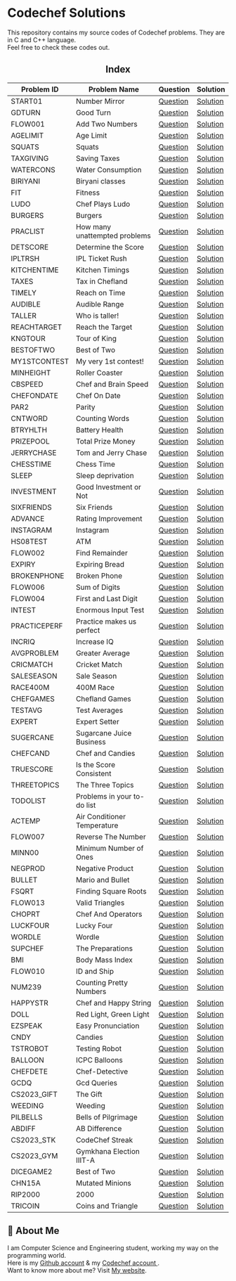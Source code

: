 # Codechef Solutions

This repository contains my source codes of Codechef problems. They are in C and C++ language.  
Feel free to check these codes out.

<div align="center">

## Index

| Problem ID| Problem Name    | Question                     | Solution                          |
| ----------| ----------------|------------------------------|-----------------------------------|
| START01 | Number Mirror | [Question](https://www.codechef.com/problems/START01) | [Solution](https://github.com/ShazidMashrafi/Codechef-Solutions/blob/master/Number%20Mirror/START01.c)
| GDTURN | Good Turn | [Question](https://www.codechef.com/problems/GDTURN) | [Solution](https://github.com/ShazidMashrafi/Codechef-Solutions/blob/master/Good%20Turn/GDTURN.c)
| FLOW001 | Add Two Numbers | [Question](https://www.codechef.com/problems/FLOW001) | [Solution](https://github.com/ShazidMashrafi/Codechef-Solutions/blob/master/Add%20Two%20Numbers/FLOW001.c)
| AGELIMIT | Age Limit | [Question](https://www.codechef.com/problems/AGELIMIT) | [Solution](https://github.com/ShazidMashrafi/Codechef-Solutions/blob/master/Age%20Limit/AGELIMIT.c)
| SQUATS | Squats | [Question](https://www.codechef.com/problems/SQUATS) | [Solution](https://github.com/ShazidMashrafi/Codechef-Solutions/blob/master/Squats/SQUATS.c)
| TAXGIVING | Saving Taxes | [Question](https://www.codechef.com/problems/TAXSAVING) | [Solution](https://github.com/ShazidMashrafi/Codechef-Solutions/blob/master/Saving%20Taxes/TAXSAVING.c)
| WATERCONS | Water Consumption | [Question](https://www.codechef.com/problems/WATERCONS) | [Solution](https://github.com/ShazidMashrafi/Codechef-Solutions/blob/master/Water%20Consumption/WATERCONS.c)
| BIRIYANI | Biryani classes | [Question](https://www.codechef.com/problems/BIRYANI) | [Solution](https://github.com/ShazidMashrafi/Codechef-Solutions/blob/master/Biryani%20classes/BIRIYANI.c)
| FIT | Fitness | [Question](https://www.codechef.com/problems/FIT) | [Solution](https://github.com/ShazidMashrafi/Codechef-Solutions/blob/master/Fitness/FIT.c)
| LUDO | Chef Plays Ludo | [Question](https://www.codechef.com/problems/LUDO) | [Solution](https://github.com/ShazidMashrafi/Codechef-Solutions/blob/master/Chef%20Plays%20Ludo/LUDO.c)
| BURGERS | Burgers | [Question](https://www.codechef.com/problems/BURGERS) | [Solution](https://github.com/ShazidMashrafi/Codechef-Solutions/blob/master/Burgers/BURGERS.c)
| PRACLIST | How many unattempted problems | [Question](https://www.codechef.com/problems/PRACLIST) | [Solution](https://github.com/ShazidMashrafi/Codechef-Solutions/blob/master/How%20many%20unattempted%20problems/PRACLIST.c)
| DETSCORE | Determine the Score | [Question](https://www.codechef.com/problems/DETSCORE) | [Solution](https://github.com/ShazidMashrafi/Codechef-Solutions/blob/master/Determine%20the%20Score/DETSCORE.c)
| IPLTRSH | IPL Ticket Rush | [Question](https://www.codechef.com/problems/IPLTRSH) | [Solution](https://github.com/ShazidMashrafi/Codechef-Solutions/blob/master/IPL%20Ticket%20Rush/IPLTRSH.c)
| KITCHENTIME | Kitchen Timings | [Question](https://www.codechef.com/problems/KITCHENTIME) | [Solution](https://github.com/ShazidMashrafi/Codechef-Solutions/blob/master/Kitchen%20Timings/KITCHENTIME.c)
| TAXES | Tax in Chefland | [Question](https://www.codechef.com/problems/TAXES) | [Solution](https://github.com/ShazidMashrafi/Codechef-Solutions/blob/master/Tax%20in%20Chefland/TAXES.c)
| TIMELY | Reach on Time | [Question](https://www.codechef.com/problems/TIMELY) | [Solution](https://github.com/ShazidMashrafi/Codechef-Solutions/blob/master/Reach%20on%20Time/TIMELY.c)
| AUDIBLE | Audible Range | [Question](https://www.codechef.com/problems/AUDIBLE) | [Solution](https://github.com/ShazidMashrafi/Codechef-Solutions/blob/master/Audible%20Range/AUDIBLE.c)
| TALLER | Who is taller! | [Question](https://www.codechef.com/problems/TALLER) | [Solution](https://github.com/ShazidMashrafi/Codechef-Solutions/blob/master/Who%20is%20taller/TALLER.c)
| REACHTARGET | Reach the Target | [Question](https://www.codechef.com/problems/REACHTARGET) | [Solution](https://github.com/ShazidMashrafi/Codechef-Solutions/blob/master/Reach%20the%20Target/REACHTARGET.c)
| KNGTOUR | Tour of King | [Question](https://www.codechef.com/problems/KNGTOR) | [Solution](https://github.com/ShazidMashrafi/Codechef-Solutions/blob/master/Tour%20of%20King/KNGTOR.c)
| BESTOFTWO | Best of Two | [Question](https://www.codechef.com/problems/BESTOFTWO) | [Solution](https://github.com/ShazidMashrafi/Codechef-Solutions/blob/master/Best%20of%20Two/BESTOFTWO.c)
| MY1STCONTEST | My very 1st contest! | [Question](https://www.codechef.com/problems/MY1STCONTEST) | [Solution](https://github.com/ShazidMashrafi/Codechef-Solutions/blob/master/My%20very%201st%20contest/MY1STCONTEST.c)
| MINHEIGHT | Roller Coaster | [Question](https://www.codechef.com/problems/MINHEIGHT) | [Solution](https://github.com/ShazidMashrafi/Codechef-Solutions/blob/master/Roller%20Coaster/MINHEIGHT.c)
| CBSPEED | Chef and Brain Speed | [Question](https://www.codechef.com/problems/CBSPEED) | [Solution](https://github.com/ShazidMashrafi/Codechef-Solutions/blob/master/Chef%20and%20Brain%20Speed/CBSPEED.c)
| CHEFONDATE | Chef On Date | [Question](https://www.codechef.com/problems/CHEFONDATE) | [Solution](https://github.com/ShazidMashrafi/Codechef-Solutions/blob/master/Chef%20On%20Date/CHEFONDATE.c)
| PAR2 | Parity | [Question](https://www.codechef.com/problems/PAR2) | [Solution](https://github.com/ShazidMashrafi/Codechef-Solutions/blob/master/Parity/PAR2.c)
| CNTWORD | Counting Words | [Question](https://www.codechef.com/problems/CNTWRD) | [Solution](https://github.com/ShazidMashrafi/Codechef-Solutions/blob/master/Counting%20Words/CNTWRD.c)
| BTRYHLTH | Battery Health | [Question](https://www.codechef.com/problems/BTRYHLTH) | [Solution](https://github.com/ShazidMashrafi/Codechef-Solutions/blob/master/Battery%20Health/BTRYHLTH.c)
| PRIZEPOOL | Total Prize Money | [Question](https://www.codechef.com/problems/PRIZEPOOL) | [Solution](https://github.com/ShazidMashrafi/Codechef-Solutions/blob/master/Total%20Prize%20Money/PRIZEPOOL.c)
| JERRYCHASE | Tom and Jerry Chase | [Question](https://www.codechef.com/problems/JERRYCHASE) | [Solution](https://github.com/ShazidMashrafi/Codechef-Solutions/blob/master/Tom%20and%20Jerry%20Chase/JERRYCHASE.c)
| CHESSTIME | Chess Time | [Question](https://www.codechef.com/problems/CHESSTIME) | [Solution](https://github.com/ShazidMashrafi/Codechef-Solutions/blob/master/Chess%20Time/CHESSTIME.c)
| SLEEP | Sleep deprivation | [Question](https://www.codechef.com/problems/SLEEP) | [Solution](https://github.com/ShazidMashrafi/Codechef-Solutions/blob/master/Sleep%20deprivation/SLEEP.c)
| INVESTMENT | Good Investment or Not | [Question](https://www.codechef.com/problems/INVESTMENT) | [Solution](https://github.com/ShazidMashrafi/Codechef-Solutions/blob/master/Good%20Investment%20or%20Not/INVESTMENT.c)
| SIXFRIENDS | Six Friends | [Question](https://www.codechef.com/problems/SIXFRIENDS) | [Solution](https://github.com/ShazidMashrafi/Codechef-Solutions/blob/master/Six%20Friends/SIXFRIENDS.c)
| ADVANCE | Rating Improvement | [Question](https://www.codechef.com/problems/ADVANCE) | [Solution](https://github.com/ShazidMashrafi/Codechef-Solutions/blob/master/Rating%20Improvement/ADVANCE.c)
| INSTAGRAM | Instagram | [Question](https://www.codechef.com/problems/INSTAGRAM) | [Solution](https://github.com/ShazidMashrafi/Codechef-Solutions/blob/master/Instagram/INSTAGRAM.c)
| HS08TEST | ATM | [Question](https://www.codechef.com/problems/HS08TEST) | [Solution](https://github.com/ShazidMashrafi/Codechef-Solutions/blob/master/ATM/HS08TEST.c)
| FLOW002 | Find Remainder | [Question](https://www.codechef.com/problems/FLOW002) | [Solution](https://github.com/ShazidMashrafi/Codechef-Solutions/blob/master/Find%20Remainder/FLOW002.c)
| EXPIRY | Expiring Bread | [Question](https://www.codechef.com/problems/EXPIRY) | [Solution](https://github.com/ShazidMashrafi/Codechef-Solutions/blob/master/Expiring%20Bread/EXPIRY.c)
| BROKENPHONE | Broken Phone | [Question](https://www.codechef.com/problems/BROKENPHONE) | [Solution](https://github.com/ShazidMashrafi/Codechef-Solutions/blob/master/Broken%20Phone/BROKENPHONE.c)
| FLOW006 | Sum of Digits | [Question](https://www.codechef.com/problems/FLOW006) | [Solution](https://github.com/ShazidMashrafi/Codechef-Solutions/blob/master/Sum%20of%20Digits/FLOW006.c)
| FLOW004 | First and Last Digit | [Question](https://www.codechef.com/problems/FLOW004) | [Solution](https://github.com/ShazidMashrafi/Codechef-Solutions/blob/master/First%20and%20Last%20Digit/FLOW004.c)
| INTEST | Enormous Input Test | [Question](https://www.codechef.com/problems/INTEST) | [Solution](https://github.com/ShazidMashrafi/Codechef-Solutions/blob/master/Enormous%20Input%20Test/INTEST.c)
| PRACTICEPERF | Practice makes us perfect | [Question](https://www.codechef.com/problems/PRACTICEPERF) | [Solution](https://github.com/ShazidMashrafi/Codechef-Solutions/blob/master/Practice%20makes%20us%20perfect/PRACTICEPERF.c)
| INCRIQ | Increase IQ | [Question](https://www.codechef.com/problems/INCRIQ) | [Solution](https://github.com/ShazidMashrafi/Codechef-Solutions/blob/master/Increase%20IQ/INCRIQ.c)
| AVGPROBLEM | Greater Average | [Question](https://www.codechef.com/problems/AVGPROBLEM) | [Solution](https://github.com/ShazidMashrafi/Codechef-Solutions/blob/master/Greater%20Average/AVGPROBLEM.c)
| CRICMATCH | Cricket Match | [Question](https://www.codechef.com/problems/CRICMATCH) | [Solution](https://github.com/ShazidMashrafi/Codechef-Solutions/blob/master/Cricket%20Match/CRICMATCH.c)
| SALESEASON | Sale Season | [Question](https://www.codechef.com/problems/SALESEASON) | [Solution](https://github.com/ShazidMashrafi/Codechef-Solutions/blob/master/Sale%20Season/SALESEASON.c)
| RACE400M | 400M Race | [Question](https://www.codechef.com/problems/RACE400M) | [Solution](https://github.com/ShazidMashrafi/Codechef-Solutions/blob/master/400M%20Race/RACE400M.c)
| CHEFGAMES | Chefland Games | [Question](https://www.codechef.com/problems/CHEFGAMES) | [Solution](https://github.com/ShazidMashrafi/Codechef-Solutions/blob/master/Chefland%20Games/CHEFGAMES.c)
| TESTAVG | Test Averages | [Question](https://www.codechef.com/problems/TESTAVG) | [Solution](https://github.com/ShazidMashrafi/Codechef-Solutions/blob/master/Test%20Averages/TESTAVG.c)
| EXPERT | Expert Setter | [Question](https://www.codechef.com/problems/EXPERT) | [Solution](https://github.com/ShazidMashrafi/Codechef-Solutions/blob/master/Expert%20Setter/EXPERT.c)
| SUGERCANE | Sugarcane Juice Business | [Question](https://www.codechef.com/problems/SUGARCANE) | [Solution](https://github.com/ShazidMashrafi/Codechef-Solutions/blob/master/Sugarcane%20Juice%20Business/SUGERCANE.c)
| CHEFCAND | Chef and Candies | [Question](https://www.codechef.com/problems/CHEFCAND) | [Solution](https://github.com/ShazidMashrafi/Codechef-Solutions/blob/master/Chef%20and%20Candies/CHEFCAND.c)
| TRUESCORE | Is the Score Consistent | [Question](https://www.codechef.com/problems/TRUESCORE) | [Solution](https://github.com/ShazidMashrafi/Codechef-Solutions/blob/master/Is%20the%20Score%20Consistent/TRUESCORE.c)
| THREETOPICS | The Three Topics | [Question](https://www.codechef.com/problems/THREETOPICS) | [Solution](https://github.com/ShazidMashrafi/Codechef-Solutions/blob/master/The%20Three%20Topics/THREETOPICS.c)
| TODOLIST | Problems in your to-do list | [Question](https://www.codechef.com/problems/TODOLIST) | [Solution](https://github.com/ShazidMashrafi/Codechef-Solutions/blob/master/Problems%20in%20your%20to-do%20list/TODOLIST.c)
| ACTEMP | Air Conditioner Temperature | [Question](https://www.codechef.com/problems/ACTEMP) | [Solution](https://github.com/ShazidMashrafi/Codechef-Solutions/blob/master/Air%20Conditioner%20Temperature/ACTEMP.c)
| FLOW007 | Reverse The Number | [Question](https://www.codechef.com/problems/FLOW007) | [Solution](https://github.com/ShazidMashrafi/Codechef-Solutions/blob/master/Reverse%20The%20Number/FLOW007.c)
| MINN00 | Minimum Number of Ones | [Question](https://www.codechef.com/problems/MINNOO) | [Solution](https://github.com/ShazidMashrafi/Codechef-Solutions/blob/master/Minimum%20Number%20of%20Ones/MINNOO.c)
| NEGPROD | Negative Product | [Question](https://www.codechef.com/problems/NEGPROD) | [Solution](https://github.com/ShazidMashrafi/Codechef-Solutions/blob/master/Negative%20Product/NEGPROD.c)
| BULLET | Mario and Bullet | [Question](https://www.codechef.com/problems/BULLET) | [Solution](https://github.com/ShazidMashrafi/Codechef-Solutions/blob/master/Mario%20and%20Bullet/BULLET.c)
| FSQRT | Finding Square Roots | [Question](https://www.codechef.com/problems/FSQRT) | [Solution](https://github.com/ShazidMashrafi/Codechef-Solutions/blob/master/Finding%20Square%20Roots/FSQRT.c)
| FLOW013 | Valid Triangles | [Question](https://www.codechef.com/problems/FLOW013) | [Solution](https://github.com/ShazidMashrafi/Codechef-Solutions/blob/master/Valid%20Triangles/FLOW013.c)
| CHOPRT | Chef And Operators | [Question](https://www.codechef.com/problems/CHOPRT) | [Solution](https://github.com/ShazidMashrafi/Codechef-Solutions/blob/master/Chef%20And%20Operators/CHOPRT.c)
| LUCKFOUR | Lucky Four | [Question](https://www.codechef.com/problems/LUCKFOUR) | [Solution](https://github.com/ShazidMashrafi/Codechef-Solutions/blob/master/Lucky%20Four/LUCKYFOUR.c)
| WORDLE | Wordle | [Question](https://www.codechef.com/problems/WORDLE) | [Solution](https://github.com/ShazidMashrafi/Codechef-Solutions/blob/master/Wordle/WORDLE.c)
| SUPCHEF | The Preparations | [Question](https://www.codechef.com/problems/SUPCHEF) | [Solution](https://github.com/ShazidMashrafi/Codechef-Solutions/blob/master/The%20Preparations/SUPCHEF.c)
| BMI | Body Mass Index | [Question](https://www.codechef.com/problems/BMI) | [Solution](https://github.com/ShazidMashrafi/Codechef-Solutions/blob/master/Body%20Mass%20Index/BMI.c)
| FLOW010 | ID and Ship | [Question](https://www.codechef.com/problems/FLOW010) | [Solution](https://github.com/ShazidMashrafi/Codechef-Solutions/blob/master/Id%20and%20Ship/FLOW010.c)
| NUM239 | Counting Pretty Numbers | [Question](https://www.codechef.com/problems/NUM239) | [Solution](https://github.com/ShazidMashrafi/Codechef-Solutions/blob/master/Counting%20Pretty%20Numbers/NUM239.c)
| HAPPYSTR | Chef and Happy String | [Question](https://www.codechef.com/problems/HAPPYSTR) | [Solution](https://github.com/ShazidMashrafi/Codechef-Solutions/blob/master/Chef%20and%20Happy%20String/HAPPYSTR.c)
| DOLL | Red Light, Green Light | [Question](https://www.codechef.com/problems/DOLL) | [Solution](https://github.com/ShazidMashrafi/Codechef-Solutions/blob/master/Red%20Light%2C%20Green%20Light/DOLL.c)
| EZSPEAK | Easy Pronunciation | [Question](https://www.codechef.com/problems/EZSPEAK) | [Solution](https://github.com/ShazidMashrafi/Codechef-Solutions/blob/master/Easy%20Pronunciation/EZSPEAK.c)
| CNDY | Candies | [Question](https://www.codechef.com/problems/CNDY) | [Solution](https://github.com/ShazidMashrafi/Codechef-Solutions/blob/master/Candies/CNDY.c)
| TSTROBOT | Testing Robot | [Question](https://www.codechef.com/problems/TSTROBOT) | [Solution](https://github.com/ShazidMashrafi/Codechef-Solutions/blob/master/Testing%20Robot/TSTROBOT.c)
| BALLOON | ICPC Balloons | [Question](https://www.codechef.com/problems/BALLOON) | [Solution](https://github.com/ShazidMashrafi/Codechef-Solutions/blob/master/ICPC%20Balloons/BALLOON.c)
| CHEFDETE | Chef-Detective | [Question](https://www.codechef.com/problems/CHEFDETE) | [Solution](https://github.com/ShazidMashrafi/Codechef-Solutions/blob/master/Chef-Detective/CHEFDETE.cpp)
| GCDQ | Gcd Queries | [Question](https://www.codechef.com/problems/GCDQ) | [Solution](https://github.com/ShazidMashrafi/Codechef-Solutions/blob/master/Gcd%20Queries/GCDQ.cpp)
| CS2023_GIFT | The Gift | [Question](https://www.codechef.com/problems/CS2023_GIFT) | [Solution](https://github.com/ShazidMashrafi/Codechef-Solutions/blob/master/The%20Gift/CS2023_GIFT.cpp)
| WEEDING | Weeding | [Question](https://www.codechef.com/problems/WEEDING) | [Solution](https://github.com/ShazidMashrafi/Codechef-Solutions/blob/master/Weeding/WEEDING.cpp)  
| PILBELLS | Bells of Pilgrimage | [Question](https://www.codechef.com/START96D/problems/PILBELLS) | [Solution](https://github.com/ShazidMashrafi/Codechef-Solutions/blob/master/Bells%20of%20Pilgrimage/PILBELLS.cpp)  
| ABDIFF | AB Difference | [Question](https://www.codechef.com/START96D/problems/ABDIFF) | [Solution](https://github.com/ShazidMashrafi/Codechef-Solutions/blob/master/AB%20Difference/ABDIFF.cpp)  
| CS2023_STK | CodeChef Streak | [Question](https://www.codechef.com/START94D/problems/CS2023_STK) | [Solution](https://github.com/ShazidMashrafi/Codechef-Solutions/blob/master/CodeChef%20Streak/CS2023_STK.cpp)  
| CS2023_GYM | Gymkhana Election IIIT-A | [Question](https://www.codechef.com/START94D/problems/CS2023_GYM) | [Solution](https://github.com/ShazidMashrafi/Codechef-Solutions/blob/master/Gymkhana%20Election%20IIIT-A/CS2023_GYM.cpp)
| DICEGAME2 | Best of Two | [Question](https://www.codechef.com/START97D/problems/DICEGAME2) | [Solution](https://github.com/ShazidMashrafi/Codechef-Solutions/blob/master/Best%20of%20two%202/DICEGAME2.cpp)
| CHN15A | Mutated Minions | [Question](https://www.codechef.com/problems/CHN15A) | [Solution](https://github.com/ShazidMashrafi/Codechef-Solutions/blob/master/Mutated%20Minions/CHN15A.cpp)
| RIP2000 | 2000 | [Question](https://www.codechef.com/START97D/problems/RIP2000) | [Solution](https://github.com/ShazidMashrafi/Codechef-Solutions/blob/master/2000/RIP2000.cpp)
| TRICOIN | Coins and Triangle | [Question](https://www.codechef.com/problems/TRICOIN) | [Solution](https://github.com/ShazidMashrafi/Codechef-Solutions/blob/master/Coins%20And%20Triangle/TRICOIN.cpp)

</div>

## 🚀 About Me

I am Computer Science and Engineering student, working my way on the programming world.  
Here is my [Github account](https://github.com/ShazidMashrafi) & my [Codechef account ](https://www.codechef.com/users/shazidmashrafi).  
Want to know more about me? Visit [My website](https://shazidmashrafi.com).  
